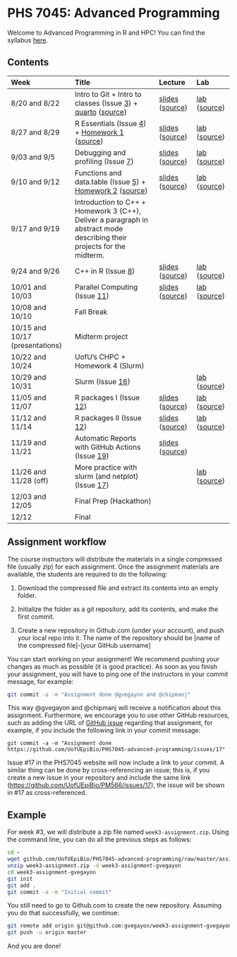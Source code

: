 

# PHS 7045: Advanced Programming

Welcome to Advanced Programming in R and HPC! You can find the syllabus
[here](syllabus.md).

## Contents

| Week | Title | Lecture | Lab |
|:---|:---|:---|:---|
| 8/20 and 8/22 | Intro to Git + Intro to classes (Issue [3](https://github.com/UofUEpiBio/PHS7045-advanced-programming/issues/3)) + [quarto](https://UofUEpiBio.github.io/PHS7045-advanced-programming/quarto.html) ([source](lectures/01-git/quarto.qmd)) | [slides](https://UofUEpiBio.github.io/PHS7045-advanced-programming/week-01-slides.html) ([source](lectures/01-git/slides.qmd)) | [lab](https://UofUEpiBio.github.io/PHS7045-advanced-programming/week-01-lab.html) ([source](labs/01-git/01-git.qmd)) |
| 8/27 and 8/29 | R Essentials (Issue [4](https://github.com/UofUEpiBio/PHS7045-advanced-programming/issues/4)) + [Homework 1](https://UofUEpiBio.github.io/PHS7045-advanced-programming/hw-01-essentialsSimulations.html) ([source](https://UofUEpiBio.github.io/PHS7045-advanced-programming/hw-01-essentialsSimulations.qmd)) | [slides](https://UofUEpiBio.github.io/PHS7045-advanced-programming/week-02-slides.html) ([source](lectures/02-essentials/slides.qmd)) | [lab](https://UofUEpiBio.github.io/PHS7045-advanced-programming/week-02-lab.html) ([source](labs/02-essentials/02-essentials.qmd)) |
| 9/03 and 9/5 | Debugging and profiling (Issue [7](https://github.com/UofUEpiBio/PHS7045-advanced-programming/issues/7)) | [slides](https://UofUEpiBio.github.io/PHS7045-advanced-programming/week-03-slides.html) ([source](lectures/04-debugging-and-profiling/slides.qmd)) | [lab](https://UofUEpiBio.github.io/PHS7045-advanced-programming/week-03-lab.html) ([source](labs/04-debugging-and-profiling/04-debugging-and-profiling.qmd)) |
| 9/10 and 9/12 | Functions and data.table (Issue [5](https://github.com/UofUEpiBio/PHS7045-advanced-programming/issues/5)) + [Homework 2](https://UofUEpiBio.github.io/PHS7045-advanced-programming/hw-01b-datatable.html) ([source](https://UofUEpiBio.github.io/PHS7045-advanced-programming/hw-01b-datatable.qmd)) | [slides](https://UofUEpiBio.github.io/PHS7045-advanced-programming/week-04-slides.html) ([source](lectures/03-more-functions-and-datatable/slides.qmd)) | [lab](https://UofUEpiBio.github.io/PHS7045-advanced-programming/week-04-lab.html) ([source](labs/03-functions-and-datatable/03-functions-and-datatable.qmd)) |
| 9/17 and 9/19 | Introduction to C++ + Homework 3 (C++), Deliver a paragraph in abstract mode describing their projects for the midterm. |  |  |
| 9/24 and 9/26 | C++ in R (Issue [8](https://github.com/UofUEpiBio/PHS7045-advanced-programming/issues/8)) | [slides](https://UofUEpiBio.github.io/PHS7045-advanced-programming/week-06-slides.html) ([source](lectures/05-rcpp/slides.qmd)) | [lab](https://UofUEpiBio.github.io/PHS7045-advanced-programming/week-06-lab.html) ([source](labs/05-rcpp/lab.qmd)) |
| 10/01 and 10/03 | Parallel Computing (Issue [11](https://github.com/UofUEpiBio/PHS7045-advanced-programming/issues/11)) | [slides](https://UofUEpiBio.github.io/PHS7045-advanced-programming/week-07-slides.html) ([source](lectures/06-parallel-computing/slides.qmd)) | [lab](https://UofUEpiBio.github.io/PHS7045-advanced-programming/week-07-lab.html) ([source](labs/06-parallel-computing/lab.qmd)) |
| 10/08 and 10/10 | Fall Break |  |  |
| 10/15 and 10/17 (presentations) | Midterm project |  |  |
| 10/22 and 10/24 | UofU’s CHPC + Homework 4 (Slurm) |  |  |
| 10/29 and 10/31 | Slurm (Issue [16](https://github.com/UofUEpiBio/PHS7045-advanced-programming/issues/16)) |  | [lab](https://UofUEpiBio.github.io/PHS7045-advanced-programming/week-11-lab.html) ([source](labs/08-openmp-slurm/lab.qmd)) |
| 11/05 and 11/07 | R packages I (Issue [12](https://github.com/UofUEpiBio/PHS7045-advanced-programming/issues/12)) | [slides](https://UofUEpiBio.github.io/PHS7045-advanced-programming/week-12-slides.html) ([source](lectures/07-rpkgs-i/slides.qmd)) | [lab](https://UofUEpiBio.github.io/PHS7045-advanced-programming/week-12-lab.html) ([source](labs/07-rpkgs-i/lab.qmd)) |
| 11/12 and 11/14 | R packages II (Issue [12](https://github.com/UofUEpiBio/PHS7045-advanced-programming/issues/12)) | [slides](https://UofUEpiBio.github.io/PHS7045-advanced-programming/week-13-slides.html) ([source](lectures/07-rpkgs-i/slides.qmd)) | [lab](https://UofUEpiBio.github.io/PHS7045-advanced-programming/week-13-lab.html) ([source](labs/07-rpkgs-i/lab.qmd)) |
| 11/19 and 11/21 | Automatic Reports with GitHub Actions (Issue [19](https://github.com/UofUEpiBio/PHS7045-advanced-programming/issues/19)) | [slides](https://UofUEpiBio.github.io/PHS7045-advanced-programming/week-14-slides.html) ([source](lectures/99-autoreport/slides.qmd)) |  |
| 11/26 and 11/28 (off) | More practice with slurm (and netplot) (Issue [17](https://github.com/UofUEpiBio/PHS7045-advanced-programming/issues/17)) |  | [lab](https://UofUEpiBio.github.io/PHS7045-advanced-programming/week-15-lab.html) ([source](labs/09-slurm-practice/lab.qmd)) |
| 12/03 and 12/05 | Final Prep (Hackathon) |  |  |
| 12/12 | Final |  |  |

## Assignment workflow

The course instructors will distribute the materials in a single
compressed file (usually zip) for each assignment. Once the assignment
materials are available, the students are required to do the following:

1.  Download the compressed file and extract its contents into an empty
    folder.

2.  Initialize the folder as a git repository, add its contents, and
    make the first commit.

3.  Create a new repository in Github.com (under your account), and push
    your local repo into it. The name of the repository should be \[name
    of the compressed file\]-\[your GitHub username\]

You can start working on your assignment! We recommend pushing your
changes as much as possible (it is good practice). As soon as you finish
your assignment, you will have to ping one of the instructors in your
commit message, for example:

``` sh
git commit -a -m "Assignment done @gvegayon and @chipmanj"
```

This way @gvegayon and @chipmanj will receive a notification about this
assignment. Furthermore, we encourage you to use other GitHub resources,
such as adding the URL of [GitHub issue]() regarding that assignment,
for example, if you include the following link in your commit message:

    git commit -a -m "Assignment done https://github.com/UofUEpiBio/PHS7045-advanced-programming/issues/17"

Issue \#17 in the PHS7045 website will now include a link to your
commit. A similar thing can be done by cross-referencing an issue; this
is, if you create a new issue in your repository and include the same
link (https://github.com/UofUEpiBio/PM566/issues/17), the issue will be
shown in \#17 as cross-referenced.

## Example

For week \#3, we will distribute a zip file named
`week3-assignment.zip`. Using the command line, you can do all the
previous steps as follows:

``` sh
cd ~
wget github.com/UofUEpiBio/PHS7045-advanced-programming/raw/master/assignments/week3-assignment.zip
unzip week3-assignment.zip -d week3-assignment-gvegayon
cd week3-assignment-gvegayon
git init
git add .
git commit -a -m "Initial commit"
```

You still need to go to Github.com to create the new repository.
Assuming you do that successfully, we continue:

``` sh
git remote add origin git@github.com:gvegayon/week3-assignment-gvegayon.git
git push -u origin master
```

And you are done!
